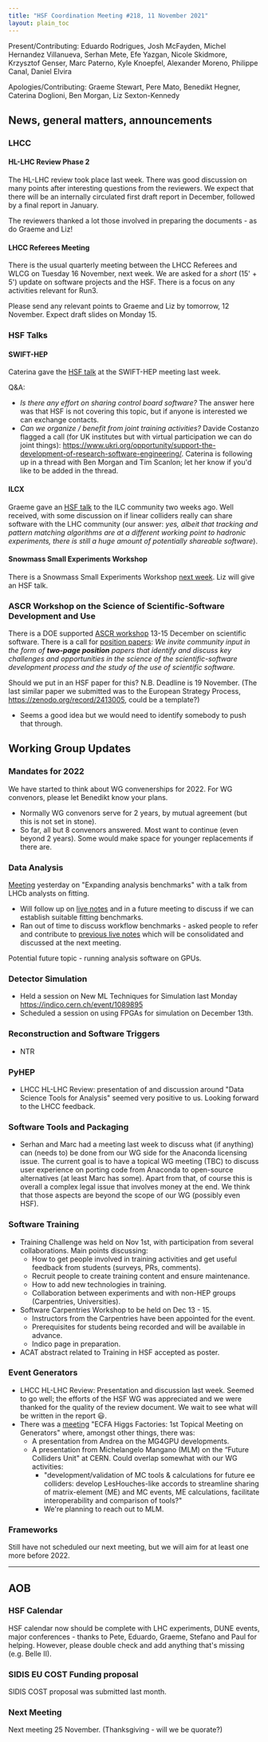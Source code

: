 ```yaml
---
title: "HSF Coordination Meeting #218, 11 November 2021"
layout: plain_toc
---
```


Present/Contributing: Eduardo Rodrigues, Josh McFayden, Michel Hernandez
Villanueva, Serhan Mete, Efe Yazgan, Nicole Skidmore, Krzysztof Genser, Marc
Paterno, Kyle Knoepfel, Alexander Moreno, Philippe Canal, Daniel Elvira

Apologies/Contributing: Graeme Stewart, Pere Mato, Benedikt Hegner, Caterina
Doglioni, Ben Morgan, Liz Sexton-Kennedy

## News, general matters, announcements

### LHCC

#### HL-LHC Review Phase 2

The HL-LHC review took place last week. There was good discussion on many points
after interesting questions from the reviewers. We expect that there will be an
internally circulated first draft report in December, followed by a final report
in January.

The reviewers thanked a lot those involved in preparing the documents - as do
Graeme and Liz!

#### LHCC Referees Meeting

There is the usual quarterly meeting between the LHCC Referees and WLCG on
Tuesday 16 November, next week. We are asked for a _short_ (15' + 5') update on
software projects and the HSF. There is a focus on any activities relevant for
Run3.

Please send any relevant points to Graeme and Liz by tomorrow, 12 November.
Expect draft slides on Monday 15.

### HSF Talks

#### SWIFT-HEP

Caterina gave the
[HSF talk](https://indico.cern.ch/event/1033028/contributions/4551806/attachments/2337826/3985074/20211102%20-%20SwiftHEP_Excalibur%20-%20HSF-6.pdf)
at the SWIFT-HEP meeting last week.

Q&A:

- _Is there any effort on sharing control board software?_ The answer here was
  that HSF is not covering this topic, but if anyone is interested we can
  exchange contacts.
- _Can we organize / benefit from joint training activities?_ Davide Costanzo
  flagged a call (for UK institutes but with virtual participation we can do
  joint things):
  <https://www.ukri.org/opportunity/support-the-development-of-research-software-engineering/>.
  Caterina is following up in a thread with Ben Morgan and Tim Scanlon; let her
  know if you'd like to be added in the thread.

#### ILCX

Graeme gave an
[HSF talk](https://agenda.linearcollider.org/event/9211/contributions/49168/) to
the ILC community two weeks ago. Well received, with some discussion on if
linear colliders really can share software with the LHC community (our answer:
_yes, albeit that tracking and pattern matching algorithms are at a different
working point to hadronic experiments, there is still a huge amount of
potentially shareable software_).

#### Snowmass Small Experiments Workshop

There is a Snowmass Small Experiments Workshop
[next week](https://indico.physics.lbl.gov/event/1756/overview). Liz will give
an HSF talk.

### ASCR Workshop on the Science of Scientific-Software Development and Use

There is a DOE supported
[ASCR workshop](https://web.cvent.com/event/1b7d7c3a-e9b4-409d-ae2b-284779cfe72f/summary)
13-15 December on scientific software. There is a call for
[position papers](https://web.cvent.com/event/1b7d7c3a-e9b4-409d-ae2b-284779cfe72f/websitePage:5c30ffe5-b577-491f-8d8d-1f745b03e9ec):
_We invite community input in the form of **two-page position** papers that
identify and discuss key challenges and opportunities in the science of the
scientific-software development process and the study of the use of scientific
software._

Should we put in an HSF paper for this? N.B. Deadline is 19 November. (The last
similar paper we submitted was to the European Strategy Process,
<https://zenodo.org/record/2413005>, could be a template?)

- Seems a good idea but we would need to identify somebody to push that through.

## Working Group Updates

### Mandates for 2022

We have started to think about WG convenerships for 2022. For WG convenors,
please let Benedikt know your plans.

- Normally WG convenors serve for 2 years, by mutual agreement (but this is not
  set in stone).
- So far, all but 8 convenors answered. Most want to continue (even beyond 2
  years). Some would make space for younger replacements if there are.

### Data Analysis

[Meeting](https://indico.cern.ch/event/1094888/) yesterday on "Expanding
analysis benchmarks" with a talk from LHCb analysts on fitting.

- Will follow up on
  [live notes](https://docs.google.com/document/d/15z2bO8BFFLarqRiEiKdvxCRPj5nX8H4l-lbnQgR3FFY/edit#)
  and in a future meeting to discuss if we can establish suitable fitting
  benchmarks.
- Ran out of time to discuss workflow benchmarks - asked people to refer and
  contribute to
  [previous live notes](https://docs.google.com/document/d/10XVZm859rjRudImRGtcyKKWFhPLzPVGdr0T4w3Eriqg/edit#heading=h.hcubs8cy4y7c)
  which will be consolidated and discussed at the next meeting.

Potential future topic - running analysis software on GPUs.

### Detector Simulation

- Held a session on New ML Techniques for Simulation last Monday
  <https://indico.cern.ch/event/1089895>
- Scheduled a session on using FPGAs for simulation on December 13th.

### Reconstruction and Software Triggers

- NTR

### PyHEP

- LHCC HL-LHC Review: presentation of and discussion around "Data Science Tools
  for Analysis" seemed very positive to us. Looking forward to the LHCC
  feedback.

### Software Tools and Packaging

- Serhan and Marc had a meeting last week to discuss what (if anything) can
  (needs to) be done from our WG side for the Anaconda licensing issue. The
  current goal is to have a topical WG meeting (TBC) to discuss user experience
  on porting code from Anaconda to open-source alternatives (at least Marc has
  some). Apart from that, of course this is overall a complex legal issue that
  involves money at the end. We think that those aspects are beyond the scope of
  our WG (possibly even HSF).

### Software Training

- Training Challenge was held on Nov 1st, with participation from several
  collaborations. Main points discussing:
  - How to get people involved in training activities and get useful feedback
    from students (surveys, PRs, comments).
  - Recruit people to create training content and ensure maintenance.
  - How to add new technologies in training.
  - Collaboration between experiments and with non-HEP groups (Carpentries,
    Universities).
- Software Carpentries Workshop to be held on Dec 13 - 15.
  - Instructors from the Carpentries have been appointed for the event.
  - Prerequisites for students being recorded and will be available in advance.
  - Indico page in preparation.
- ACAT abstract related to Training in HSF accepted as poster.

### Event Generators

- LHCC HL-LHC Review: Presentation and discussion last week. Seemed to go well;
  the efforts of the HSF WG was appreciated and we were thanked for the quality
  of the review document. We wait to see what will be written in the report
  :smiley:.
- There was a [meeting](https://indico.cern.ch/event/1078675) "ECFA Higgs
  Factories: 1st Topical Meeting on Generators" where, amongst other things,
  there was:
  - A presentation from Andrea on the MG4GPU developments.
  - A presentation from Michelangelo Mangano (MLM) on the “Future Colliders
    Unit" at CERN. Could overlap somewhat with our WG activities:
    - "development/validation of MC tools & calculations for future ee
      colliders: develop LesHouches-like accords to streamline sharing of
      matrix-element (ME) and MC events, ME calculations, facilitate
      interoperability and comparison of tools?"
    - We're planning to reach out to MLM.

### Frameworks

Still have not scheduled our next meeting, but we will aim for at least one more
before 2022.

---

## AOB

### HSF Calendar

HSF calendar now should be complete with LHC experiments, DUNE events, major
conferences - thanks to Pete, Eduardo, Graeme, Stefano and Paul for helping.
However, please double check and add anything that's missing (e.g. Belle II).

### SIDIS EU COST Funding proposal

SIDIS COST proposal was submitted last month.

### Next Meeting

Next meeting 25 November. (Thanksgiving - will we be quorate?)
